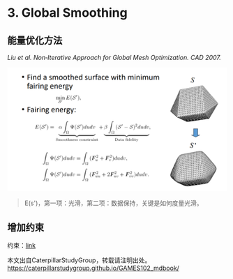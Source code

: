 # 3. Global Smoothing   


## 能量优化方法   

*Liu et al. Non‐Iterative Approach for Global Mesh  Optimization. CAD 2007.*    

![](../assets/去躁32.png)   

> E(s')，第一项：光滑，第二项：数据保持，关键是如何度量光滑。  

## 增加约束

约束：[link](../LaplacianCoordinates/Constrained.md)

本文出自CaterpillarStudyGroup，转载请注明出处。
https://caterpillarstudygroup.github.io/GAMES102_mdbook/  

